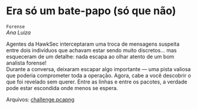 # Era só um bate-papo (só que não)
`Forense`\
*Ana Luiza*

Agentes da HawkSec interceptaram uma troca de mensagens suspeita entre dois indivíduos que achavam estar sendo muito discretos... mas esqueceram de um detalhe: nada escapa ao olhar atento de um bom analista forense!\
Durante a conversa, deixaram escapar algo importante — uma pista valiosa que poderia comprometer toda a operação. Agora, cabe a você descobrir o que foi revelado sem querer. Entre as linhas e entre os pacotes, a verdade pode estar escondida onde menos se espera.

Arquivos: [challenge.pcapng](challenge.pcapng)